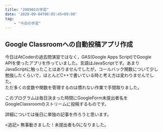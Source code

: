 ```yaml
---
title: "200901の学習"
date: '2020-09-04T06:05:45+09:00'
tag: 
    - "今日の学習"
---
```

## Google Classroomへの自動投稿アプリ作成

今日はAtCoderの過去問演習ではなく，GAS(Google Apps Script)でGoogle APIを使ったアプリを作っていました。言語はJavaScriptです。あまりJavaScriptに触ったことはありませんでしたが，コールバック関数について少し勉強したくらいで，ほとんどC++で書いている時と考え方は変わりませんでした。  
ただ多くの変数や関数を管理するのは慣れない作業で手間取りました。

このプログラムは毎日決まった時間にGoogleForm未提出者名を GoogleClassroomのストリームに投稿するものです。

詳細については後日に単独の記事を作ろうと思います。

<追記>
無事動きました！未提出者も0になりました。
